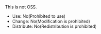 This is not OSS.

- Use: No(Prohibited to use)
- Change: No(Modification is prohibited)
- Distribute: No(Redistribution is prohibited)
